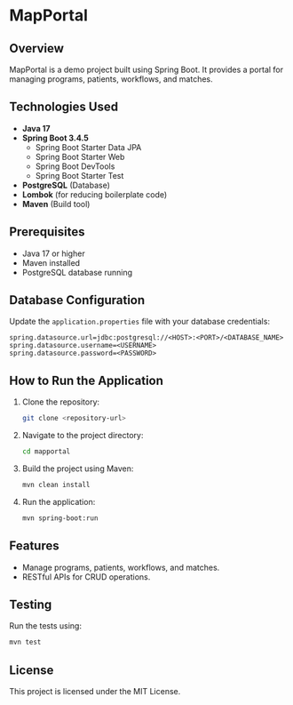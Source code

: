 # MapPortal

## Overview
MapPortal is a demo project built using Spring Boot. It provides a portal for managing programs, patients, workflows, and matches.

## Technologies Used
- **Java 17**
- **Spring Boot 3.4.5**
  - Spring Boot Starter Data JPA
  - Spring Boot Starter Web
  - Spring Boot DevTools
  - Spring Boot Starter Test
- **PostgreSQL** (Database)
- **Lombok** (for reducing boilerplate code)
- **Maven** (Build tool)

## Prerequisites
- Java 17 or higher
- Maven installed
- PostgreSQL database running

## Database Configuration
Update the `application.properties` file with your database credentials:
```properties
spring.datasource.url=jdbc:postgresql://<HOST>:<PORT>/<DATABASE_NAME>
spring.datasource.username=<USERNAME>
spring.datasource.password=<PASSWORD>
```

## How to Run the Application
1. Clone the repository:
   ```bash
   git clone <repository-url>
   ```
2. Navigate to the project directory:
   ```bash
   cd mapportal
   ```
3. Build the project using Maven:
   ```bash
   mvn clean install
   ```
4. Run the application:
   ```bash
   mvn spring-boot:run
   ```

## Features
- Manage programs, patients, workflows, and matches.
- RESTful APIs for CRUD operations.

## Testing
Run the tests using:
```bash
mvn test
```

## License
This project is licensed under the MIT License.